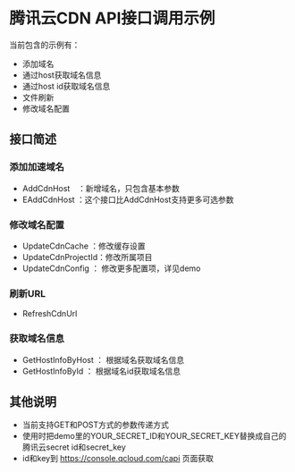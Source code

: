 # 腾讯云CDN API接口调用示例

当前包含的示例有：
* 添加域名
* 通过host获取域名信息
* 通过host id获取域名信息
* 文件刷新
* 修改域名配置

## 接口简述
### 添加加速域名
* AddCdnHost　：新增域名，只包含基本参数
* EAddCdnHost ：这个接口比AddCdnHost支持更多可选参数

### 修改域名配置
* UpdateCdnCache    ：修改缓存设置
* UpdateCdnProjectId：修改所属项目
* UpdateCdnConfig   ： 修改更多配置项，详见demo

### 刷新URL
* RefreshCdnUrl

### 获取域名信息
* GetHostInfoByHost ： 根据域名获取域名信息
* GetHostInfoById   ： 根据域名id获取域名信息

## 其他说明
* 当前支持GET和POST方式的参数传递方式
* 使用时把demo里的YOUR_SECRET_ID和YOUR_SECRET_KEY替换成自己的腾讯云secret id和secret_key
* id和key到 https://console.qcloud.com/capi 页面获取